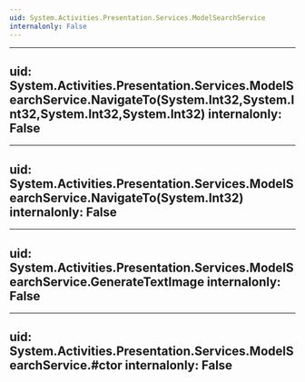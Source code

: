 ```yaml
---
uid: System.Activities.Presentation.Services.ModelSearchService
internalonly: False
---
```


---
uid: System.Activities.Presentation.Services.ModelSearchService.NavigateTo(System.Int32,System.Int32,System.Int32,System.Int32)
internalonly: False
---

---
uid: System.Activities.Presentation.Services.ModelSearchService.NavigateTo(System.Int32)
internalonly: False
---

---
uid: System.Activities.Presentation.Services.ModelSearchService.GenerateTextImage
internalonly: False
---

---
uid: System.Activities.Presentation.Services.ModelSearchService.#ctor
internalonly: False
---
